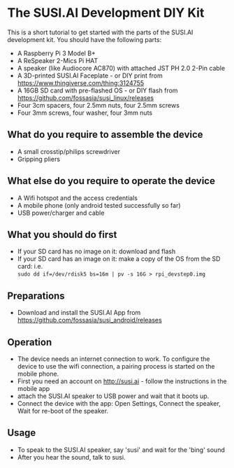 # The SUSI.AI Development DIY Kit

This is a short tutorial to get started with the parts of the SUSI.AI development kit.
You should have the following parts:

* A Raspberry Pi 3 Model B+
* A ReSpeaker 2-Mics Pi HAT
* A speaker (like Audiocore AC870) with attached JST PH 2.0 2-Pin cable
* A 3D-printed SUSI.AI Faceplate - or DIY print from https://www.thingiverse.com/thing:3124755
* A 16GB SD card with pre-flashed OS - or DIY flash from https://github.com/fossasia/susi_linux/releases
* Four 3cm spacers, four 2.5mm nuts, four 2.5mm screws
* Four 3mm screws, four washer, four 3mm nuts

## What do you require to assemble the device

* A small crosstip/philips screwdriver
* Gripping pliers

## What else do you require to operate the device

* A Wifi hotspot and the access credentials
* A mobile phone (only android tested successfully so far)
* USB power/charger and cable

## What you should do first

* If your SD card has no image on it: download and flash
* If your SD card has an image on it: make a copy of the OS from the SD card: i.e.<br/>`sudo dd if=/dev/rdisk5 bs=16m | pv -s 16G > rpi_devstep0.img`

## Preparations

* Download and install the SUSI.AI App from https://github.com/fossasia/susi_android/releases

## Operation

* The device needs an internet connection to work. To configure the device to use the wifi connection,
a pairing process is started on the mobile phone.
* First you need an account on http://susi.ai - follow the instructions in the mobile app
* attach the SUSI.AI speaker to USB power and wait that it boots up.
* Connect the device with the app: Open Settings, Connect the speaker, Wait for re-boot of the speaker.

## Usage

* To speak to the SUSI.AI speaker, say 'susi' and wait for the 'bing' sound
* After you hear the sound, talk to susi.
